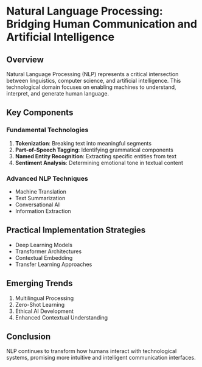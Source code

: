 # Natural Language Processing: Bridging Human Communication and Artificial Intelligence

## Overview
Natural Language Processing (NLP) represents a critical intersection between linguistics, computer science, and artificial intelligence. This technological domain focuses on enabling machines to understand, interpret, and generate human language.

## Key Components

### Fundamental Technologies
1. **Tokenization**: Breaking text into meaningful segments
2. **Part-of-Speech Tagging**: Identifying grammatical components
3. **Named Entity Recognition**: Extracting specific entities from text
4. **Sentiment Analysis**: Determining emotional tone in textual content

### Advanced NLP Techniques
- Machine Translation
- Text Summarization
- Conversational AI
- Information Extraction

## Practical Implementation Strategies
- Deep Learning Models
- Transformer Architectures
- Contextual Embedding
- Transfer Learning Approaches

## Emerging Trends
1. Multilingual Processing
2. Zero-Shot Learning
3. Ethical AI Development
4. Enhanced Contextual Understanding

## Conclusion
NLP continues to transform how humans interact with technological systems, promising more intuitive and intelligent communication interfaces.